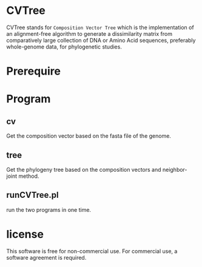 # CVTree
 
CVTree stands for `Composition Vector Tree` which is the implementation
of an alignment-free algorithm to generate a dissimilarity matrix from
comparatively large collection of DNA or Amino Acid sequences,
preferably whole-genome data, for phylogenetic studies.

# Prerequire

# Program
cv
------
Get the composition vector based on the fasta file of the genome.

tree
-----
Get the phylogeny tree based on the composition vectors and
neighbor-joint method.

runCVTree.pl
------------
run the two programs in one time.


# license

This software is free for non-commercial use. For commercial use,
a software agreement is required.
